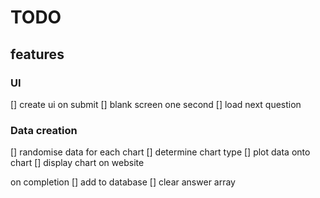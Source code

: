 # TODO

## features
### UI
[] create ui
on submit
    [] blank screen one second
    [] load next question

### Data creation
[] randomise data for each chart
[] determine chart type
[] plot data onto chart
[] display chart on website

on completion
    [] add to database
    [] clear answer array

